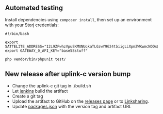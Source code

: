 Automated testing
-----

Install dependencies using `composer install`, then set up an environment with your Storj credentials:

```
#!/bin/bash

export SATTELITE_ADDRESS="12L9ZFwhzVpuEKMUNUqkaTLGzwY9G24tbiigLiXpmZWKwmcNDDs@eu1.storj.io:7777"
export GATEWAY_0_API_KEY="base58stuff"

php vendor/bin/phpunit test/
```

New release after uplink-c version bump
--------------------------

- Change the uplink-c git tag in ./build.sh
- Let [jenkins](https://build.dev.storj.io/blue/organizations/jenkins/uplink-php) build the artifact
- Create a git tag
- Upload the artifact to GitHub on the [releases page](https://github.com/storj-thirdparty/uplink-php/releases) or to [Linksharing](https://link.storjshare.io/raw/jxmgbsqc4k2bbhuv27556pcoh7ra/uplink-php-releases/).
- Update [packages.json](./packages.json) with the version tag and artifact URL
